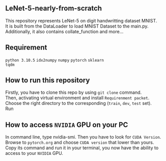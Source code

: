 ## LeNet-5-nearly-from-scratch
This repository represents LeNet-5 on digit handwritting dataset MNIST.  
It is built from the DataLoader to load MNIST Dataset to the main.py. Additionally, it also contains collate_function and more...   
## Requirement
`python 3.10.5` 
`idx2numpy` 
`numpy` 
`pytorch`
`sklearn`  
`tqdm`   
## How to run this repository  
Firstly, you have to clone this repo by using `git clone` command.  
Then, activating virtual environment and install `Requirenment packet`.  
Choose the right directory to the corresponding (`train`, `dev`, `test` set).  
Run  
## How to access `NVIDIA` GPU on your PC  
In command line, type nvidia-smi. Then you have to look for `CUDA Version`.   
Browse to `pytorch.org` and choose `CUDA version` that lower than yours.   
Copy its command and run it in your terminal, you now have the ability to access to your `NVIDIA` GPU.  
